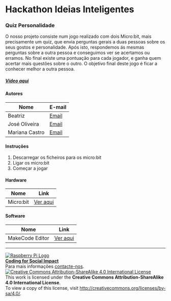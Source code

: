 # Hackathon Ideias Inteligentes
### Quiz Personalidade

   O nosso projeto consiste num jogo realizado com dois Micro:bit, mais precisamente um quiz, que envia perguntas gerais a duas pessoas sobre os seus gostos e personalidade. Após isto, respondemos ás mesmas perguntas sobre a outra pessoa e conseguimos ver se acertamos ou erramos. No final existe uma pontuação para cada jogador, e ganha quem acertar mais questões sobre o outro. O objetivo final deste jogo é ficar a conhecer melhor a outra pessoa. 
  
##### [Vídeo aqui](Demo/video.mp4?raw=true)  
  
#### Autores  
|Nome  |E-mail  |  
|---|---|    
|Beatriz  |[Email](biacarneiro2003@hotmail.com)  |  
|José Oliveira  |[Email](mailto:email2@gmail.com)  |  
|Mariana Castro  |[Email](marianamoreiracastro2003@gmail.com)  |  

 

#### Instruções

1. Descarregar os ficheiros para os micro:bit
2. Ligar os micro:bit
3. Começar a jogar

#### Hardware  

|Nome  |Link  |  
|---|---|    
|Micro:bit |[Ver aqui](https://microbit.org/)  |  

#### Software  

|Nome  |Link  |  
|---|---|    
|MakeCode Editor  |[Ver aqui](https://www.microsoft.com/en-us/makecode)  |  


***  
[![Raspberry Pi Logo](https://upload.wikimedia.org/wikipedia/en/thumb/c/cb/Raspberry_Pi_Logo.svg/50px-Raspberry_Pi_Logo.svg.png)](http://raspberrypi.org)   
[**Coding for Social Impact**](http://codingforsocialimpact.fe.up.pt)  
Para mais informações [contacte-nos](mailto:hello@codingforsocialimpact.org).  
[![Creative Commons Attribution-ShareAlike 4.0 International License](https://licensebuttons.net/l/by-sa/4.0/88x31.png)](http://creativecommons.org/licenses/by-sa/4.0/)  
This work is licensed under the **Creative Commons Attribution-ShareAlike 4.0 International License**.  
To view a copy of this license, visit http://creativecommons.org/licenses/by-sa/4.0/.  
